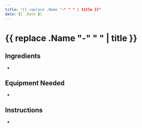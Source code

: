 ```yaml
---
title: "{{ replace .Name "-" " " | title }}"
date: {{ .Date }}
---
```


# {{ replace .Name "-" " " | title }}

## Ingredients

- 

## Equipment Needed

- 

## Instructions

- 
